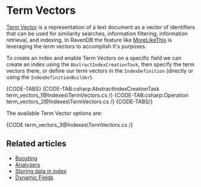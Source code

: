 # Term Vectors

[Term Vector](http://en.wikipedia.org/wiki/Vector_space_model) is a representation of a text document as a vector of identifiers that can be used for similarity searches, information filtering, information retrieval, and indexing. In RavenDB the feature like [MoreLikeThis](../client-api/session/querying/how-to-use-morelikethis) is leveraging the term vectors to accomplish it's purposes.

To create an index and enable Term Vectors on a specific field we can create an index using  the `AbstractIndexCreationTask`, then specify the term vectors there, or define our term vectors in the `IndexDefinition` (directly or using the `IndexDefinitionBuilder`).

{CODE-TABS}
{CODE-TAB:csharp:AbstractIndexCreationTask term_vectors_1@Indexes\TermVectors.cs /}
{CODE-TAB:csharp:Operation term_vectors_2@Indexes\TermVectors.cs /}
{CODE-TABS/}

The available Term Vector options are:

{CODE term_vectors_3@Indexes\TermVectors.cs /}

## Related articles

- [Boosting](../indexes/boosting)
- [Analyzers](../indexes/using-analyzers)
- [Storing data in index](../indexes/storing-data-in-index)
- [Dynamic Fields](../indexes/using-dynamic-fields)
